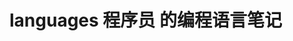  # languages 程序员 的编程语言笔记                    
            
                            
                            
                                  
              
              
    
  
    
      
